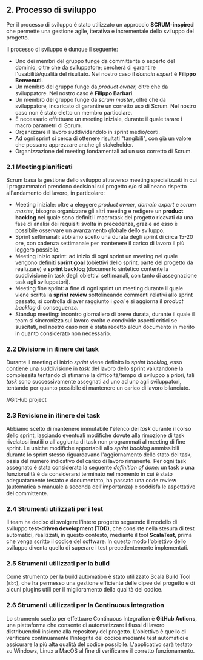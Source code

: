 ## 2. Processo di sviluppo
Per il processo di sviluppo è stato utilizzato un approccio **SCRUM-inspired** che permette una gestione agile, iterativa e incrementale dello sviluppo del progetto.

Il processo di sviluppo è dunque il seguente:
* Uno dei membri del gruppo funge da committente o esperto del dominio, oltre che da sviluppatore; cercherà di garantire l'usabilità/qualità del risultato. Nel nostro caso il *domain expert* è **Filippo Benvenuti**.
* Un membro del gruppo funge da *product owner*, oltre che da sviluppatore. Nel nostro caso è **Filippo Barbari**.
* Un membro del gruppo funge da *scrum master*, oltre che da sviluppatore, incaricato di garantire un corretto uso di Scrum. Nel nostro caso non è stato eletto un membro particolare.
* È necessario effettuare un meeting iniziale, durante il quale tarare i macro parametri di Scrum.
* Organizzare il lavoro suddividendolo in sprint medio/corti.
* Ad ogni sprint si cerca di ottenere risultati "tangibili", con già un valore che possano apprezzare anche gli stakeholder.
* Organizzazione dei meeting fondamentali ad un uso corretto di Scrum.

### 2.1 Meeting pianificati
Scrum basa la gestione dello sviluppo attraverso meeting specializzati in cui i programmatori prendono decisioni sul progetto e/o si allineano rispetto all'andamento del lavoro, in particolare:
 - Meeting iniziale: oltre a eleggere *product owner*, *domain expert* e *scrum master*, bisogna organizzare gli altri meeting e redigere un **product backlog** nel quale sono definiti i macrotask del progetto ricavati da una fase di analisi dei requisiti svolta in precedenza, grazie ad esso è possibile osservare un avanzamento globale dello sviluppo.
 - Sprint settimanali: abbiamo scelto una durata degli sprint di circa 15-20 ore, con cadenza settimanale per mantenere il carico di lavoro il più leggero possibile.
 - Meeting inizio sprint: ad inizio di ogni sprint un meeting nel quale vengono definiti **sprint goal** (obiettivi dello sprint, parte del progetto da realizzare) e **sprint backlog** (documento sintetico contente la suddivisione in task degli obiettivi settimanali, con tanto di assegnazione task agli sviluppatori).
 - Meeting fine sprint: a fine di ogni sprint un meeting durante il quale viene scritta la **sprint review** sottolineando commenti relativi allo sprint passato, si controlla di aver raggiunto i *goal* e si aggiorna il *product backlog* di conseguenza.
 - Standup meeting: incontro giornaliero di breve durata, durante il quale il team si sincronizza sul lavoro svolto e condivide aspetti critici se suscitati, nel nostro caso non è stata redetto alcun documento in merito in quanto considerato non necessario.

### 2.2 Divisione in itinere dei task
Durante il meeting di inizio *sprint* viene definito lo *sprint backlog*, esso contiene una suddivisione in *task* del lavoro dello sprint valutandone la complessità tentando di stimarne la difficoltà/tempo di sviluppo a priori, tali *task* sono successivamente assegnati ad uno ad uno agli sviluppatori, tentando per quanto possibile di mantenere un carico di lavoro bilanciato.

//GitHub project

### 2.3 Revisione in itinere dei task
Abbiamo scelto di mantenere immutabile l'elenco dei *task* durante il corso dello sprint, lasciando eventuali modifiche dovute alla rimozione di task rivelatosi inutili o all'aggiunta di task non programmati al meeting di fine sprint.
Le uniche modifiche apportabili allo *sprint backlog* ammissibili durante lo sprint stesso riguardavano l'aggiornamento dello stato del task, ossia del numero indicativo del carico di lavoro rimanente.
Per ogni task assegnato è stata considerata la seguente *definition of done*: un task o una funzionalità è da considerarsi terminato nel momento in cui è stato adeguatamente testato e documentato, ha passato una code review (automatica o manuale a seconda dell'importanza) e soddisfa le aspettative del committente.

### 2.4 Strumenti utilizzati per i test
Il team ha deciso di svolgere l'intero progetto seguendo il modello di sviluppo **test-driven development (TDD)**, che consiste nella stesura di test automatici, realizzati, in questo contesto, mediante il tool **ScalaTest**, prima che venga scritto il codice del software. In questo modo l'obiettivo dello sviluppo diventa quello di superare i test precedentemente implementati.

### 2.5 Strumenti utilizzati per la build
Come strumento per la build automation è stato utilizzato Scala Build Tool (`sbt`), che ha permesso una gestione efficiente delle dipee del progetto e di alcuni plugins utili per il miglioramento della qualità del codice.

### 2.6 Strumenti utilizzati per la Continuous integration
Lo strumento scelto per effettuare Continuous Integration è **GitHub Actions**, una piattaforma che consente di automatizzare i flussi di lavoro distribuendoli insieme alla repository del progetto. L'obiettivo è quello di verificare continuamente l'integrità del codice mediante test automatici e assicurare la più alta qualità del codice possibile. L'applicativo sarà testato su Windows, Linux a MacOS al fine di verificarne il corretto funzionamento.